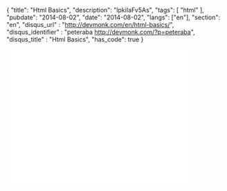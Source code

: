 {
    "title": "Html Basics",
    "description": "lpkiIaFv5As",
    "tags": [
        "html"
    ],
    "pubdate": "2014-08-02",
    "date": "2014-08-02",
    "langs": ["en"],
    "section": "en",
    "disqus_url" : "http://devmonk.com/en/html-basics/",
    "disqus_identifier" : "peteraba http://devmonk.com/?p=peteraba",
    "disqus_title" : "Html Basics",
    "has_code": true
}
<iframe width="420" height="315" src="//www.youtube.com/embed/lpkiIaFv5As" frameborder="0" allowfullscreen></iframe>